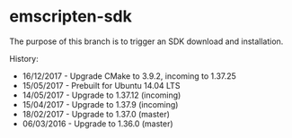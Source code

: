 # emscripten-sdk
The purpose of this branch is to trigger an SDK download and installation.

History:
  - 16/12/2017 - Upgrade CMake to 3.9.2, incoming to 1.37.25
  - 15/05/2017 - Prebuilt for Ubuntu 14.04 LTS
  - 14/05/2017 - Upgrade to 1.37.12 (incoming)
  - 15/04/2017 - Upgrade to 1.37.9  (incoming)
  - 18/02/2017 - Upgrade to 1.37.0  (master)
  - 06/03/2016 - Upgrade to 1.36.0  (master)
